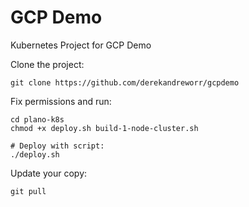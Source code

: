 # GCP Demo

Kubernetes Project for GCP Demo

Clone the project:

```
git clone https://github.com/derekandreworr/gcpdemo
```

Fix permissions and run:

```
cd plano-k8s
chmod +x deploy.sh build-1-node-cluster.sh

# Deploy with script:
./deploy.sh
```

Update your copy:

```
git pull
```
